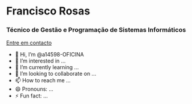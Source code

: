 <h1>Francisco Rosas</h1>
<h3>Técnico de Gestão e Programação de Sistemas Informáticos</h3>
<a href="mailto:a14598@oficina.pt">
  Entre em contacto
</a>

- 👋 Hi, I’m @a14598-OFICINA
- 👀 I’m interested in ...
- 🌱 I’m currently learning ...
- 💞️ I’m looking to collaborate on ...
- 📫 How to reach me ...
- 😄 Pronouns: ...
- ⚡ Fun fact: ...

<!---
a14598-OFICINA/a14598-OFICINA is a ✨ special ✨ repository because its `README.md` (this file) appears on your GitHub profile.
You can click the Preview link to take a look at your changes.
--->
